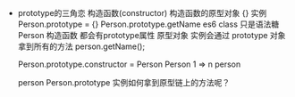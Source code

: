 - prototype的三角恋
  构造函数(constructor) 构造函数的原型对象 {} 实例
  Person.prototype = {}
  Person.prototype.getName
  es6 class 只是语法糖 
  Person 构造函数 都会有prototype属性 原型对象
  实例会通过 prototype 对象拿到所有的方法
  person.getName();

  Person.prototype.constructor = Person
  Person 1 => n person

  person Person.prototype
  实例如何拿到原型链上的方法呢？
  